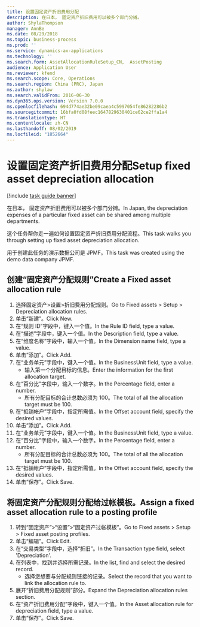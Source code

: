 ```yaml
---
title: 设置固定资产折旧费用分配
description: 在日本， 固定资产折旧费用可以被多个部门分摊。
author: ShylaThompson
manager: AnnBe
ms.date: 08/29/2018
ms.topic: business-process
ms.prod: ''
ms.service: dynamics-ax-applications
ms.technology: ''
ms.search.form: AssetAllocationRuleSetup_CN,  AssetPosting
audience: Application User
ms.reviewer: kfend
ms.search.scope: Core, Operations
ms.search.region: China (PRC), Japan
ms.author: shylaw
ms.search.validFrom: 2016-06-30
ms.dyn365.ops.version: Version 7.0.0
ms.openlocfilehash: 694d774ae32be09caea4c5997054fe86282286b2
ms.sourcegitcommit: 16bfa0fd08feec1647829630401ce62ce2ffa1a4
ms.translationtype: HT
ms.contentlocale: zh-CN
ms.lasthandoff: 08/02/2019
ms.locfileid: "1852664"
---
```

# <a name="setup-fixed-asset-depreciation-allocation"></a><span data-ttu-id="a8b5a-103">设置固定资产折旧费用分配</span><span class="sxs-lookup"><span data-stu-id="a8b5a-103">Setup fixed asset depreciation allocation</span></span>

[!include [task guide banner](../../includes/task-guide-banner.md)]

<span data-ttu-id="a8b5a-104">在日本， 固定资产折旧费用可以被多个部门分摊。</span><span class="sxs-lookup"><span data-stu-id="a8b5a-104">In Japan, the depreciation expenses of a particular fixed asset can be shared among multiple departments.</span></span> 



<span data-ttu-id="a8b5a-105">这个任务帮你走一遍如何设置固定资产折旧费用分配流程。</span><span class="sxs-lookup"><span data-stu-id="a8b5a-105">This task walks you through setting up fixed asset depreciation allocation.</span></span> 



<span data-ttu-id="a8b5a-106">用于创建此任务的演示数据公司是 JPMF。</span><span class="sxs-lookup"><span data-stu-id="a8b5a-106">This task was created using the demo data company JPMF.</span></span>


## <a name="create-a-fixed-asset-allocation-rule"></a><span data-ttu-id="a8b5a-107">创建“固定资产分配规则”</span><span class="sxs-lookup"><span data-stu-id="a8b5a-107">Create a Fixed asset allocation rule</span></span>
1. <span data-ttu-id="a8b5a-108">选择固定资产>设置>折旧费用分配规则。</span><span class="sxs-lookup"><span data-stu-id="a8b5a-108">Go to Fixed assets > Setup > Depreciation allocation rules.</span></span>
2. <span data-ttu-id="a8b5a-109">单击“新建”。</span><span class="sxs-lookup"><span data-stu-id="a8b5a-109">Click New.</span></span>
3. <span data-ttu-id="a8b5a-110">在“规则 ID”字段中，键入一个值。</span><span class="sxs-lookup"><span data-stu-id="a8b5a-110">In the Rule ID field, type a value.</span></span>
4. <span data-ttu-id="a8b5a-111">在“描述”字段中，键入一个值。</span><span class="sxs-lookup"><span data-stu-id="a8b5a-111">In the Description field, type a value.</span></span>
5. <span data-ttu-id="a8b5a-112">在“维度名称”字段中，输入一个值。</span><span class="sxs-lookup"><span data-stu-id="a8b5a-112">In the Dimension name field, type a value.</span></span>
6. <span data-ttu-id="a8b5a-113">单击“添加”。</span><span class="sxs-lookup"><span data-stu-id="a8b5a-113">Click Add.</span></span>
7. <span data-ttu-id="a8b5a-114">在“业务单元”字段中，键入一个值。</span><span class="sxs-lookup"><span data-stu-id="a8b5a-114">In the BusinessUnit field, type a value.</span></span>
    * <span data-ttu-id="a8b5a-115">输入第一个分配目标的信息。</span><span class="sxs-lookup"><span data-stu-id="a8b5a-115">Enter the information for the first allocation target.</span></span>  
8. <span data-ttu-id="a8b5a-116">在“百分比”字段中，输入一个数字。</span><span class="sxs-lookup"><span data-stu-id="a8b5a-116">In the Percentage field, enter a number.</span></span>
    * <span data-ttu-id="a8b5a-117">所有分配目标的合计总数必须为 100。</span><span class="sxs-lookup"><span data-stu-id="a8b5a-117">The total of all the allocation target must be 100.</span></span>  
9. <span data-ttu-id="a8b5a-118">在“抵销帐户”字段中，指定所需值。</span><span class="sxs-lookup"><span data-stu-id="a8b5a-118">In the Offset account field, specify the desired values.</span></span>
10. <span data-ttu-id="a8b5a-119">单击“添加”。</span><span class="sxs-lookup"><span data-stu-id="a8b5a-119">Click Add.</span></span>
11. <span data-ttu-id="a8b5a-120">在“业务单元”字段中，键入一个值。</span><span class="sxs-lookup"><span data-stu-id="a8b5a-120">In the BusinessUnit field, type a value.</span></span>
12. <span data-ttu-id="a8b5a-121">在“百分比”字段中，输入一个数字。</span><span class="sxs-lookup"><span data-stu-id="a8b5a-121">In the Percentage field, enter a number.</span></span>
    * <span data-ttu-id="a8b5a-122">所有分配目标的合计总数必须为 100。</span><span class="sxs-lookup"><span data-stu-id="a8b5a-122">The total of all the allocation target must be 100.</span></span>  
13. <span data-ttu-id="a8b5a-123">在“抵销帐户”字段中，指定所需值。</span><span class="sxs-lookup"><span data-stu-id="a8b5a-123">In the Offset account field, specify the desired values.</span></span>
14. <span data-ttu-id="a8b5a-124">单击“保存”。</span><span class="sxs-lookup"><span data-stu-id="a8b5a-124">Click Save.</span></span>

## <a name="assign-a-fixed-asset-allocation-rule-to-a-posting-profile"></a><span data-ttu-id="a8b5a-125">将固定资产分配规则分配给过帐模板。</span><span class="sxs-lookup"><span data-stu-id="a8b5a-125">Assign a fixed asset allocation rule to a posting profile</span></span>
1. <span data-ttu-id="a8b5a-126">转到“固定资产”>“设置”>“固定资产过帐模板”。</span><span class="sxs-lookup"><span data-stu-id="a8b5a-126">Go to Fixed assets > Setup > Fixed asset posting profiles.</span></span>
2. <span data-ttu-id="a8b5a-127">单击“编辑”。</span><span class="sxs-lookup"><span data-stu-id="a8b5a-127">Click Edit.</span></span>
3. <span data-ttu-id="a8b5a-128">在“交易类型”字段中，选择“折旧”。</span><span class="sxs-lookup"><span data-stu-id="a8b5a-128">In the Transaction type field, select 'Depreciation'.</span></span>
4. <span data-ttu-id="a8b5a-129">在列表中，找到并选择所需记录。</span><span class="sxs-lookup"><span data-stu-id="a8b5a-129">In the list, find and select the desired record.</span></span>
    * <span data-ttu-id="a8b5a-130">选择您想要与分配规则链接的记录。</span><span class="sxs-lookup"><span data-stu-id="a8b5a-130">Select the record that you want to link the allocation rule to.</span></span>  
5. <span data-ttu-id="a8b5a-131">展开“折旧费用分配规则”部分。</span><span class="sxs-lookup"><span data-stu-id="a8b5a-131">Expand the Depreciation allocation rules section.</span></span>
6. <span data-ttu-id="a8b5a-132">在“资产折旧费用分配”字段中，键入一个值。</span><span class="sxs-lookup"><span data-stu-id="a8b5a-132">In the Asset allocation rule for depreciation field, type a value.</span></span>
7. <span data-ttu-id="a8b5a-133">单击“保存”。</span><span class="sxs-lookup"><span data-stu-id="a8b5a-133">Click Save.</span></span>

